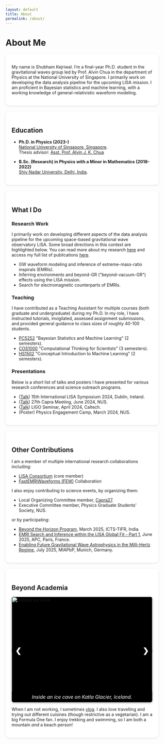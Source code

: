 ```yaml
---
layout: default
title: About
permalink: /about/
---
```


# About Me

<div class="bubble" markdown="1">

My name is Shubham Kejriwal. I’m a final-year Ph.D. student in the gravitational waves group led by Prof. Alvin Chua in the department of Physics at the National University of Singapore. I primarily work on developing the data analysis pipeline for the upcoming LISA mission. I am proficient in Bayesian statistics and machine learning, with a working knowledge of general-relativistic waveform modeling.

</div>

<div class="bubble" markdown="1">

## Education
- **Ph.D. in Physics (2023-)**  
  [National University of Singapore, Singapore](https://www.nus.edu.sg/).  
  Thesis advisor: [Asst. Prof. Alvin J. K. Chua](https://www.physics.nus.edu.sg/faculty/chua-alvin-jk/)  

- **B.Sc. (Research) in Physics with a Minor in Mathematics (2018-2022)**  
  [Shiv Nadar University, Delhi, India](https://snu.edu.in/home/).  

</div>

<div class="bubble" markdown="1">

## What I Do
### Research Work
I primarily work on developing different aspects of the data analysis pipeline for the upcoming space-based gravitational wave observatory LISA. Some broad directions in this context are highlighted below. You can read more about my research [here](/shubham/research/) and access my full list of publications [here](/shubham/publications/).

- GW waveform modeling and inference of extreme-mass-ratio inspirals (EMRIs).  
- Inferring environments and beyond-GR ("beyond-vacuum-GR") effects using the LISA mission.  
- Search for electromagnetic counterparts of EMRIs.  

### Teaching
I have contributed as a Teaching Assistant for multiple courses (both graduate and undergraduate) during my Ph.D. In my role, I have instructed tutorials, invigilated, assessed assignment submissions, and provided general guidance to class sizes of roughly 40-100 students.  

- [PC5252](https://nusmods.com/courses/PC5252/bayesian-statistics-and-machine-learning) "Bayesian Statistics and Machine Learning" (2 semesters).  
- [COS1000](https://nusmods.com/courses/COS1000/computational-thinking-for-scientists) "Computational Thinking for Scientists" (3 semesters).  
- [HS1502](https://nusmods.com/courses/HS1502/conceptual-introduction-to-machine-learning) "Conceptual Introduction to Machine Learning" (2 semesters).  

### Presentations
Below is a short list of talks and posters I have presented for various research conferences and science outreach programs.  

- ([Talk](https://virtual.oxfordabstracts.com/event/5189/submission/77)) 15th International LISA Symposium 2024, Dublin, Ireland.  
- ([Talk](https://www.caprameeting.org/capra-meetings/capra-27)) 27th Capra Meeting, June 2024, NUS.  
- ([Talk](https://www.caltech.edu/campus-life-events/calendar/ligo-seminar-86)) LIGO Seminar, April 2024, Caltech.  
- (Poster) Physics Engagement Camp, March 2024, NUS.  

</div>

<div class="bubble" markdown="1">

## Other Contributions
I am a member of multiple international research collaborations including:  

- [LISA Consortium](https://www.lisamission.org/) (core member)  
- [FastEMRIWaveforms (FEW)](https://github.com/BlackHolePerturbationToolkit/FastEMRIWaveforms) Collaboration  

I also enjoy contributing to science events, by organizing them:  

- Local Organizing Committee member, [Capra27](https://www.caprameeting.org/capra-meetings/capra-27).  
- Executive Committee member, Physics Graduate Students' Society, NUS.  

or by participating:  

- [Beyond the Horizon Program](https://icts.res.in/program/beyondhorizon), March 2025, ICTS-TIFR, India.  
- [EMRI Search and Inference within the LISA Global Fit - Part 1](https://indico.in2p3.fr/event/34916/overview), June 2025, APC, Paris, France.  
- [Enabling Future Gravitational Wave Astrophysics in the Milli-Hertz Regime](https://www.munich-iapbp.de/activities/activities-2025/gravitational-waves), July 2025, MIAPbP, Munich, Germany.  

</div>

<div class="bubble" markdown="1">

## Beyond Academia
<div class="gallery-container">
  <button class="gallery-btn prev" onclick="plusSlides(-1)">&#10094;</button>
  
  <div class="gallery-track">
    <div class="gallery-slide">
      <img src="{{ site.baseurl }}/assets/icecave.jpg" alt="Iceland Ice Cave">
      <div class="caption">Inside an ice cave on Katla Glacier, Iceland.</div>
    </div>

    <div class="gallery-slide">
      <img src="{{ site.baseurl }}/assets/mtbromo.jpg" alt="Mt Bromo Portrait">
      <div class="caption">A view of Mt. Bromo, Indonesia.</div>
    </div>

    <div class="gallery-slide">
      <img src="{{ site.baseurl }}/assets/joshuatree.jpg" alt="Joshua Tree National Park">
      <div class="caption">The night sky in Joshua Tree National Park, USA.</div>
    </div>

    <div class="gallery-slide">
      <img src="{{ site.baseurl }}/assets/krabi.jpg" alt="Krabi Beach">
      <div class="caption">Ao Nang Beach, Krabi, Thailand.</div>
    </div>

    <div class="gallery-slide">
      <img src="{{ site.baseurl }}/assets/swissalps.jpg" alt="Alpine Range from Pilatus">
      <div class="caption">A view of the Alpine Range from Mt. Pilatus, Switzerland.</div>
    </div>

    <div class="gallery-slide">
      <img src="{{ site.baseurl }}/assets/bambooforestjapan.jpg" alt="Bamboo forest Japan">
      <div class="caption">Inside a Bamboo Forest near Kyoto, Japan.</div>
    </div>
  </div>

  <button class="gallery-btn next" onclick="plusSlides(1)">&#10095;</button>
</div>

When I am not working, I sometimes [vlog](https://www.youtube.com/@ShubhamKejriwal). I also love travelling and trying out different cuisines (though restrictive as a vegetarian). I am a big Formula One fan. I enjoy trekking and swimming, so I am both a mountain *and* a beach person!

</div>

<style>
.bubble {
  background: #fff;
  border-radius: 12px;
  padding: 20px;
  margin: 20px 0;
  box-shadow: 0 2px 6px rgba(0,0,0,0.1);
}

.gallery-container {
  position: relative;
  max-width: 600px;
  margin: auto;
  aspect-ratio: 4/3;
  background: #000;
  overflow: hidden;
  border-radius: 8px;
  box-shadow: 0 2px 6px rgba(0,0,0,0.3);
}

.gallery-track {
  display: flex;
  transition: transform 0.8s ease-in-out; /* smooth slide */
  height: 100%;
}

.gallery-slide {
  min-width: 100%;
  height: 100%;
  position: relative;
}

.gallery-slide img {
  width: 100%;
  height: 100%;
  object-fit: contain;
}

.caption {
  position: absolute;
  bottom: 0;
  left: 50%;
  transform: translateX(-50%);
  width: 100%;
  background: rgba(0, 0, 0, 0.5);
  color: #fff;
  font-size: 1rem;
  padding: 8px 12px;
  text-align: center;
  font-style: italic;
  border-radius: 0 0 8px 8px;
}

.gallery-btn {
  cursor: pointer;
  position: absolute;
  top: 50%;
  padding: 12px;
  margin-top: -22px;
  color: white;
  font-weight: bold;
  font-size: 24px; /* slightly bigger */
  border: none;
  background: rgba(0,0,0,0.4);
  border-radius: 50%;
  user-select: none;
  transition: 0.3s;
  z-index: 10; /* ensure buttons stay above the slides */
}

.gallery-btn:hover { background: rgba(0,0,0,0.8); }
.prev { left: 0; } .next { right: 0; }
</style>

<script>
let slideIndex = 0;
let slideTimer;

const track = document.querySelector(".gallery-track");
const slides = document.querySelectorAll(".gallery-slide");
const totalSlides = slides.length;

function updateSlidePosition() {
  track.style.transform = `translateX(-${slideIndex * 100}%)`;
}

function plusSlides(n) {
  clearTimeout(slideTimer);
  slideIndex = (slideIndex + n + totalSlides) % totalSlides;
  updateSlidePosition();
  slideTimer = setTimeout(autoSlide, 10000);
}

function autoSlide() {
  slideIndex = (slideIndex + 1) % totalSlides;
  updateSlidePosition();
  slideTimer = setTimeout(autoSlide, 10000);
}

// Swipe support
let startX = 0;
let endX = 0;

track.addEventListener("touchstart", (e) => {
  startX = e.touches[0].clientX;
});

track.addEventListener("touchmove", (e) => {
  endX = e.touches[0].clientX;
});

track.addEventListener("touchend", () => {
  let deltaX = endX - startX;
  if (Math.abs(deltaX) > 50) {  // threshold to prevent accidental taps
    if (deltaX > 0) {
      plusSlides(-1); // swipe right → previous
    } else {
      plusSlides(1);  // swipe left → next
    }
  }
  startX = 0;
  endX = 0;
});

// init
updateSlidePosition();
slideTimer = setTimeout(autoSlide, 10000);
</script>

